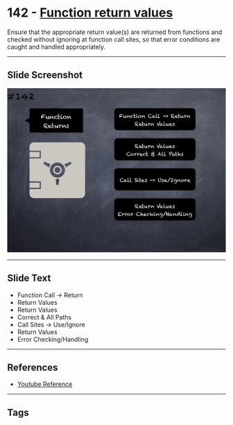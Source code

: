 # 142 - [Function return values](Function%20return%20values.md)
Ensure that the appropriate return value(s) are returned from functions and checked without ignoring at function call sites, so that error conditions are caught and handled appropriately.
___
## Slide Screenshot
![0142.png](../../images/5.%20Pitfalls%20and%20Best%20Practices%20201/142.png)
___
## Slide Text
- Function Call -> Return
- Return Values
- Return Values
- Correct & All Paths
- Call Sites -> Use/Ignore
- Return Values
- Error Checking/Handling
___
## References
- [Youtube Reference](https://youtu.be/pXoEIjHupXk?t=101)
___
## Tags